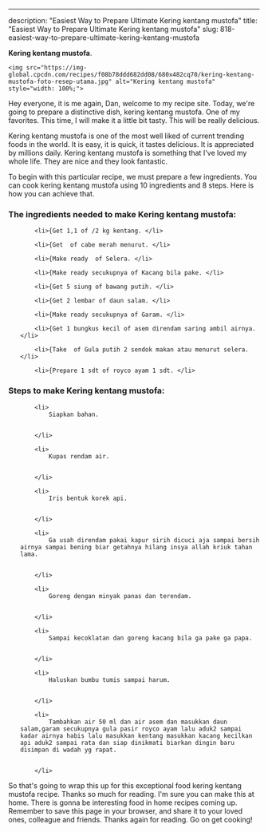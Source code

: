 ---
description: "Easiest Way to Prepare Ultimate Kering kentang mustofa"
title: "Easiest Way to Prepare Ultimate Kering kentang mustofa"
slug: 818-easiest-way-to-prepare-ultimate-kering-kentang-mustofa

<p>
	<strong>Kering kentang mustofa</strong>. 
	
</p>
<p>
	
	<img src="https://img-global.cpcdn.com/recipes/f08b78ddd682dd08/680x482cq70/kering-kentang-mustofa-foto-resep-utama.jpg" alt="Kering kentang mustofa" style="width: 100%;">
	
	
</p>
<p>
	Hey everyone, it is me again, Dan, welcome to my recipe site. Today, we're going to prepare a distinctive dish, kering kentang mustofa. One of my favorites. This time, I will make it a little bit tasty. This will be really delicious.
</p>
	
<p>
	
</p>
<p>
	Kering kentang mustofa is one of the most well liked of current trending foods in the world. It is easy, it is quick, it tastes delicious. It is appreciated by millions daily. Kering kentang mustofa is something that I've loved my whole life. They are nice and they look fantastic.
</p>

<p>
To begin with this particular recipe, we must prepare a few ingredients. You can cook kering kentang mustofa using 10 ingredients and 8 steps. Here is how you can achieve that.
</p>

<h3>The ingredients needed to make Kering kentang mustofa:</h3>

<ol>
	
		<li>{Get 1,1 of /2 kg kentang. </li>
	
		<li>{Get  of cabe merah menurut. </li>
	
		<li>{Make ready  of Selera. </li>
	
		<li>{Make ready secukupnya of Kacang bila pake. </li>
	
		<li>{Get 5 siung of bawang putih. </li>
	
		<li>{Get 2 lembar of daun salam. </li>
	
		<li>{Make ready secukupnya of Garam. </li>
	
		<li>{Get 1 bungkus kecil of asem direndam saring ambil airnya. </li>
	
		<li>{Take  of Gula putih 2 sendok makan atau menurut selera. </li>
	
		<li>{Prepare 1 sdt of royco ayam 1 sdt. </li>
	
</ol>
<p>
	
</p>

<h3>Steps to make Kering kentang mustofa:</h3>

<ol>
	
		<li>
			Siapkan bahan.
			
			
		</li>
	
		<li>
			Kupas rendam air.
			
			
		</li>
	
		<li>
			Iris bentuk korek api.
			
			
		</li>
	
		<li>
			Ga usah direndam pakai kapur sirih dicuci aja sampai bersih airnya sampai bening biar getahnya hilang insya allah kriuk tahan lama.
			
			
		</li>
	
		<li>
			Goreng dengan minyak panas dan terendam.
			
			
		</li>
	
		<li>
			Sampai kecoklatan dan goreng kacang bila ga pake ga papa.
			
			
		</li>
	
		<li>
			Haluskan bumbu tumis sampai harum.
			
			
		</li>
	
		<li>
			Tambahkan air 50 ml dan air asem dan masukkan daun salam,garam secukupnya gula pasir royco ayam lalu aduk2 sampai kadar airnya habis lalu masukkan kentang masukkan kacang kecilkan api aduk2 sampai rata dan siap dinikmati biarkan dingin baru disimpan di wadah yg rapat.
			
			
		</li>
	
</ol>

<p>
	
</p>

<p>
	So that's going to wrap this up for this exceptional food kering kentang mustofa recipe. Thanks so much for reading. I'm sure you can make this at home. There is gonna be interesting food in home recipes coming up. Remember to save this page in your browser, and share it to your loved ones, colleague and friends. Thanks again for reading. Go on get cooking!
</p>
